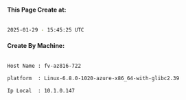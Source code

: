 
   
#### This Page Create at:

```bash

2025-01-29 - 15:45:25 UTC

```

#### Create By Machine:

```bash

Host Name : fv-az816-722

platform  : Linux-6.8.0-1020-azure-x86_64-with-glibc2.39

Ip Local  : 10.1.0.147

```

